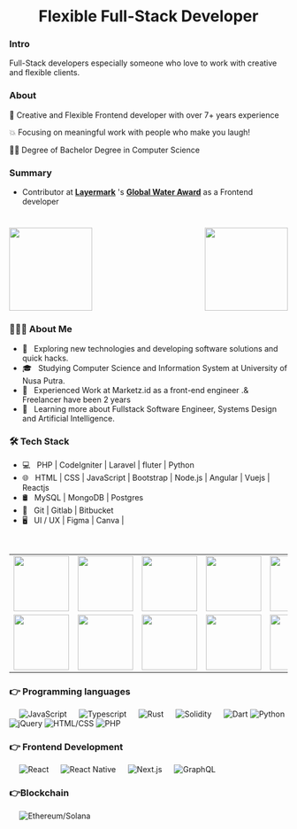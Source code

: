 <div>
<h1 align="center">
Flexible Full-Stack Developer
</div>

### Intro

Full-Stack developers especially someone who love to work with creative and flexible clients.

### About

🎅 Creative and Flexible Frontend developer with over 7+ years experience

💥 Focusing on meaningful work with people who make you laugh!

👨‍🎓 Degree of Bachelor Degree in Computer Science

### Summary

- Contributor at <b><a href="https://www.layermark.com/">Layermark</a></b> 's  <b><a href="https://globalwaterawards.com/2022-smart-water-project-of-the-year/">Global Water Award</a></b> as a Frontend developer

<h1 align="center"></h1>
<img align="left" height="150px" src="https://github-readme-stats.vercel.app/api?username=bit2world&show_icons=true&theme=merko&count_private=true" />
<img align="right" height="150px" src="https://github-readme-stats.vercel.app/api/top-langs/?username=bit2world&layout=compact&theme=merko&count_private=true" />
<img height="150px" />

  <h3> 👨🏻‍💻 About Me </h3>

- 🤔 &nbsp; Exploring new technologies and developing software solutions and quick hacks.
- 🎓 &nbsp; Studying Computer Science and Information System at University of Nusa Putra.
- 💼 &nbsp; Experienced Work at Marketz.id as a front-end engineer .& Freelancer have been 2 years
- 🌱 &nbsp; Learning more about Fullstack Software Engineer, Systems Design and Artificial Intelligence.

<h3>🛠 Tech Stack</h3>

- 💻 &nbsp; PHP | CodeIgniter | Laravel | fluter | Python
- 🌐 &nbsp; HTML | CSS | JavaScript | Bootstrap | Node.js | Angular | Vuejs | Reactjs
- 🛢 &nbsp; MySQL | MongoDB | Postgres
- 🔧 &nbsp; Git | Gitlab | Bitbucket
- 🖥 &nbsp; UI / UX | Figma | Canva |

<br/>
<table>
  <tr>
    <td><img src="https://cdn.iconscout.com/icon/free/png-128/react-3-1175109.png" width="100"></td>
    <td><img src="https://cdn.iconscout.com/icon/free/png-128/nodejs-2-226035.png" width="100"></td>
    <td><img src="https://cdn.iconscout.com/icon/free/png-128/vuejs-3-1175070.png" width="100"></td>
    <td><img src="https://cdn.iconscout.com/icon/free/png-128/angular-3-226070.png" width="100"></td>
    <td><img src="https://cdn.iconscout.com/icon/free/png-128/javascript-1-225993.png" width="100"></td>
    <td><img src="https://cdn.iconscout.com/icon/free/png-128/jquery-7-1175152.png" width="100"></td>
    <td><img src="https://cdn.iconscout.com/icon/free/png-128/typescript-1-1175078.png" width="100"></td>
    <td><img src="https://cdn.iconscout.com/icon/free/png-128/php-99-1175127.png" width="100"></td>
    <td><img src="https://cdn.iconscout.com/icon/free/png-128/codeigniter-5-1175246.png" width="100"></td>
    <td><img src="https://cdn.iconscout.com/icon/free/png-128/laravel-2-1175146.png" width="100"></td>
    <td><img src="https://cdn.iconscout.com/icon/free/png-128/yii-2-1175059.png" width="100"></td>
    <td><img src="https://cdn.iconscout.com/icon/free/png-128/html5-40-1175193.png" width="100"></td>
    <td><img src="https://cdn.iconscout.com/icon/free/png-128/css3-11-1175239.png" width="100"></td>
    <td><img src="https://cdn.iconscout.com/icon/free/png-128/sass-13-1175092.png" width="100"></td>
  </tr>
  <tr>
    <td><img src="https://cdn.iconscout.com/icon/free/png-128/mongodb-4-1175139.png" width="100"></td>
    <td><img src="https://cdn.iconscout.com/icon/free/png-128/mysql-4-226026.png" width="100"></td>
    <td><img src="https://cdn.iconscout.com/icon/free/png-128/redis-6-1175105.png" width="100"></td>
    <td><img src="https://cdn.iconscout.com/icon/free/png-128/python-20-1175115.png" width="100"></td>
    <td><img src="https://cdn.iconscout.com/icon/free/png-128/django-13-1175187.png" width="100"></td>
    <td><img src="https://cdn.iconscout.com/icon/free/png-128/java-22-225997.png" width="100"></td>
    <td><img src="https://cdn.iconscout.com/icon/free/png-128/swift-21-1175088.png" width="100"></td>
    <td><img src="https://cdn.iconscout.com/icon/free/png-128/android-245-1175273.png" width="100"></td>
    <td><img src="https://cdn.iconscout.com/icon/free/png-128/xcode-3521822-2945239.png" width="100"></td>
    <td><img src="https://cdn.iconscout.com/icon/free/png-128/c-57-1175191.png" width="100"></td>
    <td><img src="https://cdn.iconscout.com/icon/free/png-128/c-4-226082.png" width="100"></td>
    <td><img src="https://cdn.iconscout.com/icon/free/png-128/bootstrap-226077.png" width="100"></td>
    <td><img src="https://cdn.iconscout.com/icon/free/png-128/git-18-1175219.png" width="100"></td>
    <td><img src="https://cdn.iconscout.com/icon/free/png-128/docker-13-1175230.png" width="100"></td>
  </tr>
</table>

<div align="center">
  <!-- <a href="https://badges.pufler.dev">
    <img src="https://badges.pufler.dev/visits/alchemist0404/alchemist0404?style=flat-square&color=black&logo=github">
  </a>
  <a href="https://badges.pufler.dev">
    <img src="https://badges.pufler.dev/years/alchemist0404?style=flat-square&color=black&logo=github">
  </a>
  <a href="https://badges.pufler.dev">
    <img src="https://badges.pufler.dev/repos/alchemist0404?style=flat-square&color=black&logo=github">
  </a>
  <a href="https://badges.pufler.dev">
    <img src="https://badges.pufler.dev/gists/alchemist0404?style=flat-square&color=black&logo=github">
  </a>
  <img src="https://github-profile-trophy.vercel.app/?username=alchemist0404&theme=gruvbox" />-->
</div>

  ### 👉 Programming languages

<p align="left"> 
  &emsp;
  <img alt="JavaScript" src="https://img.shields.io/badge/JavaScript-indigo">
  &emsp;
  <img alt="Typescript" src="https://img.shields.io/badge/TypeScript-blue">
  &emsp;
  <img alt="Rust" src="https://img.shields.io/badge/Rust-blue">
  &emsp; 
  <img alt="Solidity" src="https://img.shields.io/badge/Solidity-gray">
   &emsp; 
  <img alt="Dart" src="https://img.shields.io/badge/Dart-green">
  
  <img alt="Python" src="https://img.shields.io/badge/Python-green">
  

  <img alt="jQuery" src="https://img.shields.io/badge/JQuery-green">
  

  <img alt="HTML/CSS" src="https://img.shields.io/badge/HTML/CSS-green">
  
  <img alt="PHP" src="https://img.shields.io/badge/PHP-green">
  
</p>

### 👉 Frontend Development
<p align="left"> 
  &emsp; 
  <img alt="React" src="https://img.shields.io/badge/React-indigo">
  &emsp;
  <img alt="React Native" src="https://img.shields.io/badge/React Native-pink">
  &emsp;
  <img alt="Next.js" src="https://img.shields.io/badge/Next.js-blue">
  &emsp;
  <img alt="GraphQL" src="https://img.shields.io/badge/GraphQL-blue">
</p>

### 👉Blockchain
<p align="left">
  &emsp; 
  <img alt="Ethereum/Solana" src="https://img.shields.io/badge/DeFi/NFT/GameFi-indigo">
  &emsp;
  <img alt="" src="https://img.shields.io/badge/Ethereum/Solana-blue">
  &emsp;
</p>
